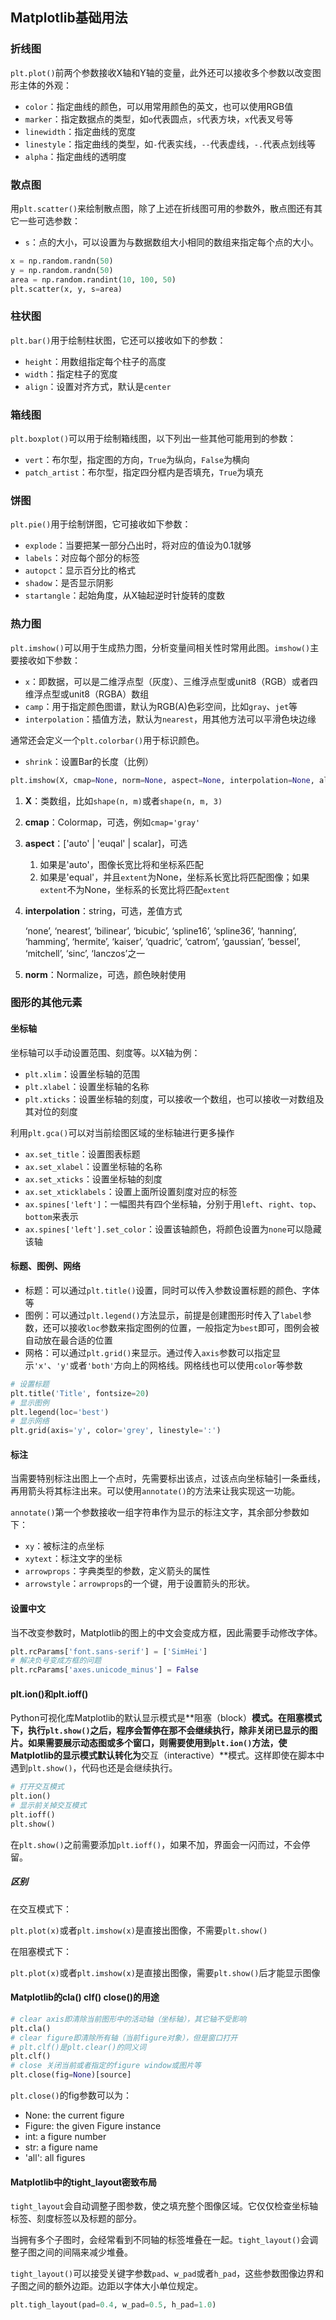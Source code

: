 ## Matplotlib基础用法

### 折线图

`plt.plot()`前两个参数接收X轴和Y轴的变量，此外还可以接收多个参数以改变图形主体的外观：

* `color`：指定曲线的颜色，可以用常用颜色的英文，也可以使用RGB值
* `marker`：指定数据点的类型，如`o`代表圆点，`s`代表方块，`x`代表叉号等
* `linewidth`：指定曲线的宽度
* `linestyle`：指定曲线的类型，如`-`代表实线，`--`代表虚线，`-.`代表点划线等
* `alpha`：指定曲线的透明度

### 散点图

用`plt.scatter()`来绘制散点图，除了上述在折线图可用的参数外，散点图还有其它一些可选参数：

* `s`：点的大小，可以设置为与数据数组大小相同的数组来指定每个点的大小。

```python
x = np.random.randn(50)
y = np.random.randn(50)
area = np.random.randint(10, 100, 50)
plt.scatter(x, y, s=area)
```

### 柱状图

`plt.bar()`用于绘制柱状图，它还可以接收如下的参数：

* `height`：用数组指定每个柱子的高度
* `width`：指定柱子的宽度
* `align`：设置对齐方式，默认是`center`

### 箱线图

`plt.boxplot()`可以用于绘制箱线图，以下列出一些其他可能用到的参数：

* `vert`：布尔型，指定图的方向，`True`为纵向，`False`为横向
* `patch_artist`：布尔型，指定四分框内是否填充，`True`为填充

### 饼图

`plt.pie()`用于绘制饼图，它可接收如下参数：

* `explode`：当要把某一部分凸出时，将对应的值设为0.1就够
* `labels`：对应每个部分的标签
* `autopct`：显示百分比的格式
* `shadow`：是否显示阴影
* `startangle`：起始角度，从X轴起逆时针旋转的度数

### 热力图

`plt.imshow()`可以用于生成热力图，分析变量间相关性时常用此图。`imshow()`主要接收如下参数：

* `x`：即数据，可以是二维浮点型（灰度）、三维浮点型或unit8（RGB）或者四维浮点型或unit8（RGBA）数组
* `camp`：用于指定颜色图谱，默认为RGB(A)色彩空间，比如`gray`、`jet`等
* `interpolation`：插值方法，默认为`nearest`，用其他方法可以平滑色块边缘

通常还会定义一个`plt.colorbar()`用于标识颜色。

* `shrink`：设置Bar的长度（比例）

```python
plt.imshow(X, cmap=None, norm=None, aspect=None, interpolation=None, alpha=None, vmin=None, vmax=None, origin=None, extent=None, shape=None, filternorm=1, filterrad=4.0, imlim=None, resample=None, url=None, hold=None, data=None)
```

1. **X**：类数组，比如`shape(n, m)`或者`shape(n, m, 3)`

2. **cmap**：Colormap，可选，例如`cmap='gray'`

3. **aspect**：['auto' | 'euqal' | scalar]，可选

    1. 如果是'auto'，图像长宽比将和坐标系匹配
    2. 如果是'equal'，并且`extent`为None，坐标系长宽比将匹配图像；如果`extent`不为None，坐标系的长宽比将匹配`extent`

4. **interpolation**：string，可选，差值方式

    ‘none’, ‘nearest’, ‘bilinear’, ‘bicubic’, ‘spline16’, ‘spline36’, ‘hanning’, ‘hamming’, ‘hermite’, ‘kaiser’, ‘quadric’, ‘catrom’, ‘gaussian’, ‘bessel’, ‘mitchell’, ‘sinc’, ‘lanczos’之一

5. **norm**：Normalize，可选，颜色映射使用

### 图形的其他元素

#### 坐标轴

坐标轴可以手动设置范围、刻度等。以X轴为例：

* `plt.xlim`：设置坐标轴的范围
* `plt.xlabel`：设置坐标轴的名称
* `plt.xticks`：设置坐标轴的刻度，可以接收一个数组，也可以接收一对数组及其对位的刻度

利用`plt.gca()`可以对当前绘图区域的坐标轴进行更多操作

* `ax.set_title`：设置图表标题
* `ax.set_xlabel`：设置坐标轴的名称
* `ax.set_xticks`：设置坐标轴的刻度
* `ax.set_xticklabels`：设置上面所设置刻度对应的标签
* `ax.spines['left']`：一幅图共有四个坐标轴，分别于用`left`、`right`、`top`、`bottom`来表示
* `ax.spines['left'].set_color`：设置该轴颜色，将颜色设置为`none`可以隐藏该轴

#### 标题、图例、网络

* 标题：可以通过`plt.title()`设置，同时可以传入参数设置标题的颜色、字体等
* 图例：可以通过`plt.legend()`方法显示，前提是创建图形时传入了`label`参数，还可以接收`loc`参数来指定图例的位置，一般指定为`best`即可，图例会被自动放在最合适的位置
* 网格：可以通过`plt.grid()`来显示。通过传入`axis`参数可以指定显示`'x'`、`'y'`或者`'both'`方向上的网格线。网格线也可以使用`color`等参数

```python
# 设置标题
plt.title('Title', fontsize=20)
# 显示图例
plt.legend(loc='best')
# 显示网络
plt.grid(axis='y', color='grey', linestyle=':')
```

#### 标注

当需要特别标注出图上一个点时，先需要标出该点，过该点向坐标轴引一条垂线，再用箭头将其标注出来。可以使用`annotate()`的方法来让我实现这一功能。

`annotate()`第一个参数接收一组字符串作为显示的标注文字，其余部分参数如下：

* `xy`：被标注的点坐标
* `xytext`：标注文字的坐标
* `arrowprops`：字典类型的参数，定义箭头的属性
* `arrowstyle`：`arrowprops`的一个键，用于设置箭头的形状。

#### 设置中文

当不改变参数时，Matplotlib的图上的中文会变成方框，因此需要手动修改字体。

```python
plt.rcParams['font.sans-serif'] = ['SimHei']
# 解决负号变成方框的问题
plt.rcParams['axes.unicode_minus'] = False
```

#### plt.ion()和plt.ioff()

Python可视化库Matplotlib的默认显示模式是**阻塞（block）**模式。在阻塞模式下，执行`plt.show()`之后，程序会暂停在那不会继续执行，除非关闭已显示的图片。如果需要展示动态图或多个窗口，则需要使用到`plt.ion()`方法，使Matplotlib的显示模式默认转化为**交互（interactive）**模式。这样即使在脚本中遇到`plt.show()`，代码也还是会继续执行。

```python
# 打开交互模式
plt.ion()
# 显示前关掉交互模式
plt.ioff()
plt.show()
```

在`plt.show()`之前需要添加`plt.ioff()`，如果不加，界面会一闪而过，不会停留。

##### 区别

在交互模式下：

`plt.plot(x)`或者`plt.imshow(x)`是直接出图像，不需要`plt.show()`

在阻塞模式下：

`plt.plot(x)`或者`plt.imshow(x)`是直接出图像，需要`plt.show()`后才能显示图像

#### Matplotlib的cla() clf() close()的用途

```python
# clear axis即清除当前图形中的活动轴（坐标轴），其它轴不受影响
plt.cla()
# clear figure即清除所有轴（当前figure对象），但是窗口打开
# plt.clf()是plt.clear()的同义词
plt.clf()
# close 关闭当前或者指定的figure window或图片等
plt.close(fig=None)[source]
```

`plt.close()`的fig参数可以为：

* None: the current figure
* Figure: the given Figure instance
* int: a figure number
* str: a figure name
* 'all': all figures

#### Matplotlib中的tight_layout密致布局

`tight_layout`会自动调整子图参数，使之填充整个图像区域。它仅仅检查坐标轴标签、刻度标签以及标题的部分。

当拥有多个子图时，会经常看到不同轴的标签堆叠在一起。`tight_layout()`会调整子图之间的间隔来减少堆叠。

`tight_layout()`可以接受关键字参数`pad`、`w_pad`或者`h_pad`，这些参数图像边界和子图之间的额外边距。边距以字体大小单位规定。

```python
plt.tigh_layout(pad=0.4, w_pad=0.5, h_pad=1.0)
```


















